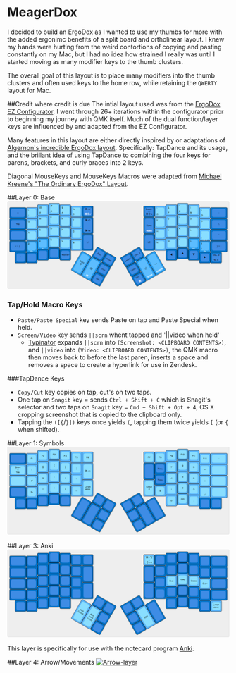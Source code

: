 # MeagerDox
I decided to build an ErgoDox as I wanted to use my thumbs for more with the added ergonimc benefits of a split board and ortholinear layout. I knew my hands were hurting from the weird contortions of copying and pasting constantly on my Mac, but I had no idea how strained I really was until I started moving as many modifier keys to the thumb clusters.

The overall goal of this layout is to place many modifiers into the thumb clusters and often used keys to the home row, while retaining the `QWERTY` layout for Mac.

##Credit where credit is due
The intial layout used was from the [ErgoDox EZ Configurator](https://ergodox-ez.com/pages/graphical-configurator). I went through 26+ iterations within the configurator prior to beginning my journey with QMK itself. Much of the dual function/layer keys are influenced by and adapted from the EZ Configurator.

Many features in this layout are either directly inspired by or adaptations of [Algernon's incredible ErgoDox layout](https://github.com/algernon/ergodox-layout). Specifically: TapDance and its usage, and the brillant idea of using TapDance to combining the four keys for parens, brackets, and curly braces into 2 keys.

Diagonal MouseKeys and MouseKeys Macros were adapted from [Michael Kreene's "The Ordinary ErgoDox" Layout](https://github.com/qmk/qmk_firmware/blob/master/keyboards/ergodox/keymaps/ordinary/keymap.c).


##Layer 0: Base
[![Base-layer](images/base-layer.png)](http://www.keyboard-layout-editor.com/#/gists/58a85096e0ad0f343b57ea005121b261)

### Tap/Hold Macro Keys
* `Paste/Paste Special` key sends Paste on tap and Paste Special when held.
* `Screen/Video` key sends `||scrn` whent tapped and '||video when held'
  - [Typinator](http://www.ergonis.com/products/typinator/) expands `||scrn` into `(Screenshot: <CLIPBOARD CONTENTS>)`, and `||video` into `(Video: <CLIPBOARD CONTENTS>)`, the QMK macro then moves back to before the last paren, inserts a space and removes a space to create a hyperlink for use in Zendesk.

###TapDance Keys
* `Copy/Cut` key copies on tap, cut's on two taps.
* One tap on `Snagit` key = sends `Ctrl + Shift + C` which is Snagit's selector and two taps on `Snagit` key = `Cmd + Shift + Opt + 4`, OS X cropping screenshot that is copied to the clipboard only.
* Tapping the `([{`/`}])` keys once yields `(`, tapping them twice yields `[` (or `{` when shifted).



##Layer 1: Symbols
[![Symbol-layer](images/symbol-layer.png)](keyboard-layout-editor.com/#/gists/be9ae4b4100a41b8b942ca27a7978d68)


##Layer 3: Anki
[![Anki-layer](images/anki-layer.png)](keyboard-layout-editor.com/#/gists/11bbe5e7df8672be282a83b41128920c)

This layer is specifically for use with the notecard program [Anki](ankiweb.net/about).

##Layer 4: Arrow/Movements
[![Arrow-layer](images/arrow-layer.png)](kl;kl;jk)

